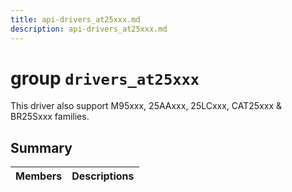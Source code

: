 ```yaml
---
title: api-drivers_at25xxx.md
description: api-drivers_at25xxx.md
---
```

# group `drivers_at25xxx` 

This driver also support M95xxx, 25AAxxx, 25LCxxx, CAT25xxx & BR25Sxxx families.

## Summary

 Members                        | Descriptions                                
--------------------------------|---------------------------------------------

